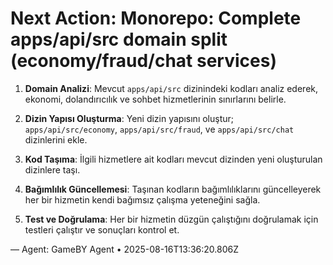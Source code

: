 # Next Action: Monorepo: Complete apps/api/src domain split (economy/fraud/chat services)

1. **Domain Analizi**: Mevcut `apps/api/src` dizinindeki kodları analiz ederek, ekonomi, dolandırıcılık ve sohbet hizmetlerinin sınırlarını belirle.

2. **Dizin Yapısı Oluşturma**: Yeni dizin yapısını oluştur; `apps/api/src/economy`, `apps/api/src/fraud`, ve `apps/api/src/chat` dizinlerini ekle.

3. **Kod Taşıma**: İlgili hizmetlere ait kodları mevcut dizinden yeni oluşturulan dizinlere taşı.

4. **Bağımlılık Güncellemesi**: Taşınan kodların bağımlılıklarını güncelleyerek her bir hizmetin kendi bağımsız çalışma yeteneğini sağla.

5. **Test ve Doğrulama**: Her bir hizmetin düzgün çalıştığını doğrulamak için testleri çalıştır ve sonuçları kontrol et.

— Agent: GameBY Agent • 2025-08-16T13:36:20.806Z
